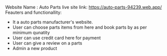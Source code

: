 Website Name : Auto Parts
live site link: https://auto-parts-94239.web.app/
Feauters and functionallity:
- It a auto parts manufacturer's website.
- User can choose parts items from here and book parts by as per minimum qunatity
- User can use credit card here for payment
- User can give a review on a parts
- Admin a new product